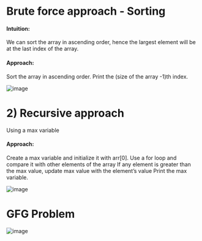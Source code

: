 # Brute force approach  - Sorting
#### Intuition:
We can sort the array in ascending order, hence the largest element will be at the last index of the array. 

#### Approach: 
Sort the array in ascending order.
Print the (size of the array -1)th index.

![image](https://github.com/Mogana004/Leetcode_DSA/assets/92911280/4bf56f1c-339a-4877-86ef-14349f0b2993)


# 2) Recursive approach 
 Using a max variable 

#### Approach: 
Create a max variable and initialize it with arr[0].
Use a for loop and compare it with other elements of the array
If any element is greater than the max value, update max value with the element’s value
Print the max variable.

![image](https://github.com/Mogana004/Leetcode_DSA/assets/92911280/44d467e7-19cf-4aa9-bda2-e6a08cc8d950)



# GFG Problem 
![image](https://github.com/Mogana004/Leetcode_DSA/assets/92911280/6bccfc20-7703-4a96-8436-14ab6f2e0366)
